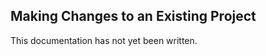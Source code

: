 
Making Changes to an Existing Project
-------------------------------------

This documentation has not yet been written.
